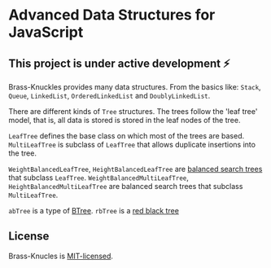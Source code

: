Advanced Data Structures for JavaScript
=======================================


This project is under active development ⚡️
-------------------------------------------

Brass-Knuckles provides many data structures. From the basics like: `Stack`, `Queue`,
`LinkedList`, `OrderedLinkedList` and `DoublyLinkedList`.

There are different kinds of `Tree` structures. The trees follow the 'leaf tree' model,
that is, all data is stored is stored in the leaf nodes of the tree.

`LeafTree` defines the base class on which most of the trees are based.
`MultiLeafTree` is subclass of `LeafTree` that allows duplicate insertions into the tree.

`WeightBalancedLeafTree`, `HeightBalancedLeafTree` are [balanced search trees][] that subclass `LeafTree`.
`WeightBalancedMultiLeafTree`, `HeightBalancedMultiLeafTree` are balanced search trees that subclass `MultiLeafTree`.

 `abTree` is a type of [BTree][].
 `rbTree` is a [red black tree][]



[BTree]: https://en.wikipedia.org/wiki/B-tree
[balanced search trees]: https://en.wikipedia.org/wiki/Self-balancing_binary_search_tree
[red black tree]: https://en.wikipedia.org/wiki/Red%E2%80%93black_tree



License
-------

Brass-Knucles is [MIT-licensed](https://opensource.org/licenses/MIT).
